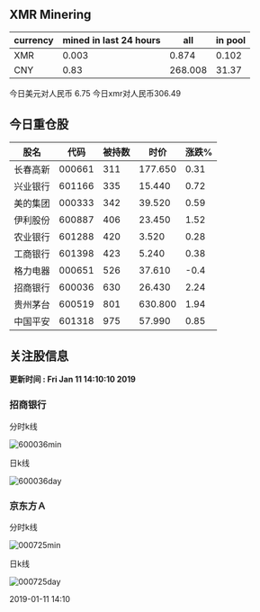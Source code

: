 ## XMR Minering

|currency|mined in last 24 hours|all|in pool|
|---|---|---|---|
|XMR|0.003|0.874|0.102|
|CNY|0.83|268.008|31.37|

今日美元对人民币 6.75	今日xmr对人民币306.49


## 今日重仓股 

|股名|代码|被持数|时价|涨跌%|
|---|---|---|---|---|
|长春高新|000661|311|177.650|0.31|
|兴业银行|601166|335|15.440|0.72|
|美的集团|000333|342|39.520|0.59|
|伊利股份|600887|406|23.450|1.52|
|农业银行|601288|420|3.520|0.28|
|工商银行|601398|423|5.240|0.38|
|格力电器|000651|526|37.610|-0.4|
|招商银行|600036|630|26.430|2.24|
|贵州茅台|600519|801|630.800|1.94|
|中国平安|601318|975|57.990|0.85|

## 关注股信息
**更新时间 : Fri Jan 11 14:10:10 2019**
### 招商银行 
分时k线

![600036min](http://image.sinajs.cn/newchart/min/n/sh600036.gif)

日k线

![600036day](http://image.sinajs.cn/newchart/daily/n/sh600036.gif)

### 京东方Ａ 
分时k线

![000725min](http://image.sinajs.cn/newchart/min/n/sz000725.gif)

日k线

![000725day](http://image.sinajs.cn/newchart/daily/n/sz000725.gif)

2019-01-11 14:10